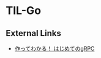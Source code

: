 # TIL-Go

## External Links
- [作ってわかる！ はじめてのgRPC](https://zenn.dev/hsaki/books/golang-grpc-starting)